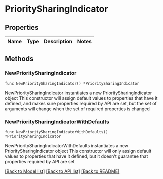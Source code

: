 # PrioritySharingIndicator

## Properties

Name | Type | Description | Notes
------------ | ------------- | ------------- | -------------

## Methods

### NewPrioritySharingIndicator

`func NewPrioritySharingIndicator() *PrioritySharingIndicator`

NewPrioritySharingIndicator instantiates a new PrioritySharingIndicator object
This constructor will assign default values to properties that have it defined,
and makes sure properties required by API are set, but the set of arguments
will change when the set of required properties is changed

### NewPrioritySharingIndicatorWithDefaults

`func NewPrioritySharingIndicatorWithDefaults() *PrioritySharingIndicator`

NewPrioritySharingIndicatorWithDefaults instantiates a new PrioritySharingIndicator object
This constructor will only assign default values to properties that have it defined,
but it doesn't guarantee that properties required by API are set


[[Back to Model list]](../README.md#documentation-for-models) [[Back to API list]](../README.md#documentation-for-api-endpoints) [[Back to README]](../README.md)


